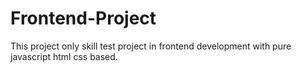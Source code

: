 # Frontend-Project
This project only skill test project in frontend development with pure javascript html css based.
